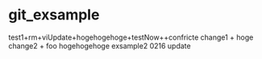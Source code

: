 # git_exsample

test1+rm+viUpdate+hogehogehoge+testNow++confricte
change1 + hoge
change2 + foo
hogehogehoge
exsample2
0216 update
